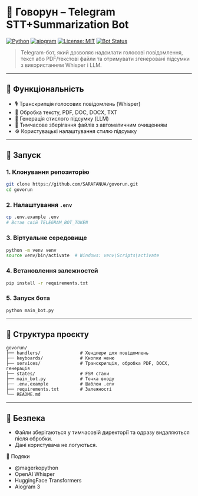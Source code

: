 # 🎤 Говорун – Telegram STT+Summarization Bot

[![Python](https://img.shields.io/badge/Python-3.10%2B-blue?logo=python)](https://www.python.org/)
[![aiogram](https://img.shields.io/badge/aiogram-3.4-green)](https://github.com/aiogram/aiogram)
[![License: MIT](https://img.shields.io/badge/license-MIT-blue.svg)](LICENSE)
[![Bot Status](https://img.shields.io/badge/Bot-Online-brightgreen?style=flat&logo=telegram)](https://t.me/voice_combine_bot)

> Telegram-бот, який дозволяє надсилати голосові повідомлення, текст або PDF/текстові файли та отримувати згенеровані підсумки з використанням Whisper і LLM.

---

## 🔧 Функціональність

- 🎙️ Транскрипція голосових повідомлень (Whisper)
- 📄 Обробка тексту, PDF, DOC, DOCX, TXT
- 🧠 Генерація стислого підсумку (LLM)
- 📂 Тимчасове зберігання файлів з автоматичним очищенням
- ⚙️ Користувацькі налаштування стилю підсумку

---

## 🚀 Запуск

### 1. Клонування репозиторію

```bash
git clone https://github.com/SARAFANUA/govorun.git
cd govorun
```

### 2. Налаштування `.env`

```bash
cp .env.example .env
# Встав свій TELEGRAM_BOT_TOKEN
```

### 3. Віртуальне середовище

```bash
python -m venv venv
source venv/bin/activate  # Windows: venv\Scripts\activate
```

### 4. Встановлення залежностей

```bash
pip install -r requirements.txt
```

### 5. Запуск бота

```bash
python main_bot.py
```

---

## 📁 Структура проєкту

```
govorun/
├── handlers/               # Хендлери для повідомлень
├── keyboards/              # Кнопки меню
├── services/               # Транскрипція, обробка PDF, DOCX, генерація
├── states/                 # FSM стани
├── main_bot.py             # Точка входу
├── .env.example            # Шаблон .env
├── requirements.txt        # Залежності
└── README.md
```

---

## 🔐 Безпека

- Файли зберігаються у тимчасовій директорії та одразу видаляються після обробки.
- Дані користувача не логуються.

🙌 Подяки
- @magerkopython
- OpenAI Whisper
- HuggingFace Transformers
- Aiogram 3